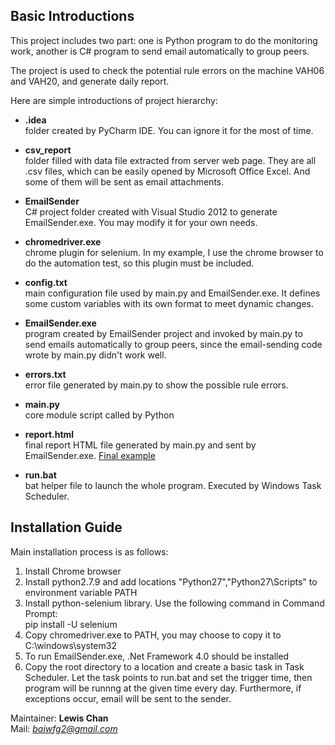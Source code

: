 ## Basic Introductions

This project includes two part: one is Python program to do the monitoring work, another is C# program to send email automatically to group peers.

The project is used to check the potential rule errors on the machine VAH06
and VAH20, and generate daily report.

Here are simple introductions of project hierarchy:

* **.idea**
<br>folder created by PyCharm IDE. You can ignore it for the most of time.

* **csv_report**
<br>folder filled with data file extracted from server web page. They are all .csv files, which can be easily opened by Microsoft Office Excel. And some of them will be sent as email attachments.

* **EmailSender**
<br>C# project folder created with Visual Studio 2012 to generate EmailSender.exe. You may modify it for your own needs.

* **chromedriver.exe**
<br>chrome plugin for selenium. In my example, I use the chrome browser to do the automation test, so this plugin must be included.

* **config.txt**
<br>main configuration file used by main.py and EmailSender.exe. It defines some custom variables with its own format to meet dynamic changes.

* **EmailSender.exe**
<br>program created by EmailSender project and invoked by main.py to
send emails automatically to group peers, since the email-sending code wrote
by main.py didn't work well.

* **errors.txt**
<br>error file generated by main.py to show the possible rule errors.

* **main.py**
<br>core module script called by Python

* **report.html**
<br>final report HTML file generated by main.py and sent by EmailSender.exe. [Final example](https://baiwfg2.github.io/tech/2015/07/31/TR-internship-work.html)

* **run.bat**
<br>bat helper file to launch the whole program. Executed by Windows Task Scheduler.

## Installation Guide
Main installation process is as follows:

1. Install Chrome browser
2. Install python2.7.9 and add locations "Python27\","Python27\Scripts" to environment variable PATH
3. Install python-selenium library. Use the following command in Command Prompt:<br>
pip install -U selenium
4. Copy chromedriver.exe to PATH, you may choose to copy it to C:\windows\system32
5. To run EmailSender.exe, .Net Framework 4.0 should be installed
6. Copy the root directory to a location and create a basic task in Task Scheduler. Let the task points to run.bat and set the trigger time, then program will be runnng at the given time every day. Furthermore, if exceptions occur, email will be sent to the sender.

Maintainer: **Lewis Chan**
<br>Mail: *baiwfg2@gmail.com*
